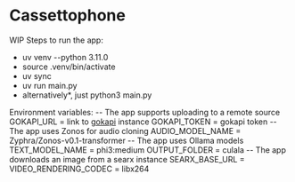 # Cassettophone
WIP
Steps to run the app:

- uv venv --python 3.11.0
- source .venv/bin/activate
- uv sync
- uv run main.py
- alternatively*, just python3 main.py


Environment variables:
-- The app supports uploading to a remote source
GOKAPI_URL = link to [gokapi](https://github.com/Forceu/Gokapi) instance
GOKAPI_TOKEN = gokapi token
-- The app uses Zonos for audio cloning
AUDIO_MODEL_NAME = Zyphra/Zonos-v0.1-transformer
-- The app uses Ollama models
TEXT_MODEL_NAME = phi3:medium
OUTPUT_FOLDER = culala
-- The app downloads an image from a searx instance
SEARX_BASE_URL =
VIDEO_RENDERING_CODEC = libx264
